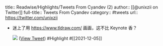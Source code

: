 title:: Readwise/Highlights/Tweets From Cyandev (2)
author:: [[@unixzii on Twitter]]
full-title:: Tweets From Cyandev
category:: #tweets
url:: https://twitter.com/unixzii

- 迷上了用 https://www.tldraw.com/ 画画，这不比 Keynote 香？
  
  ![](https://pbs.twimg.com/media/FFf7HAoVUAQ0Gg_.jpg) ([View Tweet](https://twitter.com/unixzii/status/1465916310341120008)) #Highlight #[[2021-12-05]]